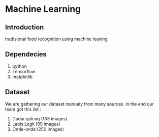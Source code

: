 # Machine Learning 


## Introduction
tradisional food recognition using machine leaning

## Dependecies
1. python
2. Tensorflow
3. matplotlib

## Dataset 
We are gathering our dataset manualy from many sources. in the end our team got this list :
1. Dadar gulung (183 images)
2. Lapis Legit (99 images)
3. Onde-onde (250 images)
